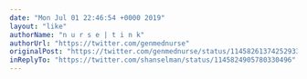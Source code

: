 ```yaml
---
date: "Mon Jul 01 22:46:54 +0000 2019"
layout: "like"
authorName: "n u r s e | t i n k"
authorUrl: "https://twitter.com/genmednurse"
originalPost: "https://twitter.com/genmednurse/status/1145826137425293312"
inReplyTo: "https://twitter.com/shanselman/status/1145824905780330496"
---
```

